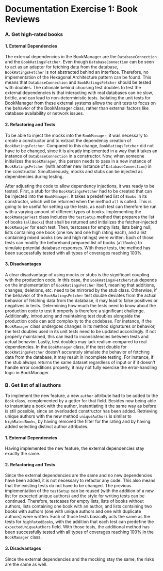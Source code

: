 # Documentation Exercise 1: Book Reviews
### A. Get high-rated books
#### 1. External Dependencies
The external dependencies in the BookManager are the `DatabaseConnection` and the `BookRatingsFetcher`.
Even though `DatabaseConnection` can be seen to act as an adapter for fetching data from the database, `BookRatingsFetcher` is not abstracted behind an interface.
Therefore, no implementation of the Hexagonal Architecture pattern can be found.
This means that `DatabaseConnection` and `BookRatingsFetcher` should be tested with doubles.
The rationale behind choosing test doubles to test the external dependencies is that interacting with real databases can be slow, brittle, and can lead to non-deterministic tests.
Isolating the unit tests for BookManager from these external systems allows the unit tests to focus on the behavior of the BookManager class, rather than external factors like database availability or network issues.
#### 2. Refactoring and Tests
To be able to inject the mocks into the `BookManager`, it was necessary to create a constructor and to extract the dependency creation of `BookRatingsFetcher`.
Compared to this change, `BookRatingsFetcher` did not have to be changed, since it is already implemented in a way that it takes an instance of `DatabaseConnection` in a constructor.
Now, when someone initializes the `BookManager`, this person needs to pass in a new instance of `BookRatingsFetcher` (with another new instance of `DatabaseConnection`) in the constructor.
Simultaneously, mocks and stubs can be injected as dependencies during testing.

After adjusting the code to allow dependency injections, it was ready to be tested.
First, a stub for the `BookRatingsFetcher` had to be created that can be injected into the `BookManager`.
It takes a predefined list of `Books` in its constructor, which will be returned when the method `all` is called.
This is going to be useful for setting up the tests, as each test can therefore be run with a varying amount of different types of books.
Implementing the `BookManagerTest` class includes the `testSetup` method that prepares the list of books (`allBooks`) that shall be returned and initializes the fetcher-injected `BookManager` for each test.
Then, testcases for empty lists, lists being null, lists containing one book (one low and one high rating each), and a list containing mixed books (low and high ratings) were written.
Each of those tests can modify the beforehand prepared list of books (`allBooks`) to simulate potential database responses.
With those tests, the method has been successfully tested with all types of coverages reaching 100%.
#### 3. Disadvantages
A clear disadvantage of using mocks or stubs is the significant coupling with the production code.
In this case, the `BookRatingsFetcherStub` depends on the implementation of `BookRatingsFetcher` itself, meaning that additions, changes, deletions, etc. need to be mirrored by the stub class.
Otherwise, if the behavior of the `BookRatingsFetcher` test double deviates from the actual behavior of fetching data from the database, it may lead to false positives or negatives in tests.
Determining how much the tests need to know about the production code to test it properly is therefore a significant challenge.
Additionally, introducing and maintaining test doubles alongside the production code can add complexity to the codebase.
For instance, if the `BookManager` class undergoes changes in its method signatures or behavior, the test doubles used in its unit tests need to be updated accordingly.
If not properly maintained, this can lead to inconsistencies between tests and actual behavior.
Lastly, test doubles may lack realism compared to real dependencies.
In the `BookManager` class, if the test double for `BookRatingsFetcher` doesn't accurately simulate the behavior of fetching data from the database, it may result in incomplete testing.
For instance, if the stub always returns the same dataset regardless of input or if it doesn't handle error conditions properly, it may not fully exercise the error-handling logic in BookManager.
### B. Get list of all authors
To implement the new feature, a new `author` attribute had to be added to the `Book` class, complemented by a getter for that field.
Besides now being able to instantiate a book with the author, instantiating it the same way as before is still possible, since an overloaded constructor has been added.
Retrieving unique authors with the new method `uniqueAuthors` is similar to `highRatedBooks`, by having removed the filter for the rating and by having added selecting distinct author attributes.
#### 1. External Dependencies
Having implemented the new feature, the external dependencies stay exactly the same.
#### 2. Refactoring and Tests
Since the external dependencies are the same and no new dependencies have been added, it is not necessary to refactor any code.
This also means that the existing tests do not have to be changed.
The previous implementation of the `testSetup` can be reused (with the addition of a new list for expected unique authors) and the style for writing tests can be continued.
Therefore, testcases for empty lists, lists of books without authors, lists containing one book with an author, and lists containing two books with authors (one with unique authors and one with duplicate authors) were written.
Each of those tests basically acts the same as the tests for `highRatedBooks`, with the addition that each test can predefine the `expectedUniqueAuthors` field.
With those tests, the additional method has been successfully tested with all types of coverages reaching 100% in the `BookManager` class.
#### 3. Disadvantages
Since the external dependencies and the mocking stay the same, the risks are the same as well.